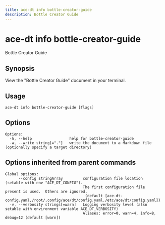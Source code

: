 ```yaml
---
title: ace-dt info bottle-creator-guide
description: Bottle Creator Guide
---
```


<!--
This documentation is auto generated by a script.
Please do not edit this file directly.
-->

<!-- markdownlint-disable-next-line single-title -->
# ace-dt info bottle-creator-guide

Bottle Creator Guide

## Synopsis

View the "Bottle Creator Guide" document in your terminal.

## Usage

```plaintext
ace-dt info bottle-creator-guide [flags]
```

## Options

```plaintext
Options:
  -h, --help                 help for bottle-creator-guide
  -w, --write string[="."]   write the document to a Markdown file (optionally specify a target directory)
```

## Options inherited from parent commands

```plaintext
Global options:
      --config stringArray         configuration file location (setable with env "ACE_DT_CONFIG").
                                   The first configuration file present is used.  Others are ignored.
                                    (default [ace-dt-config.yaml,/root/.config/ace/dt/config.yaml,/etc/ace/dt/config.yaml])
  -v, --verbosity strings[=warn]   Logging verbosity level (also setable with environment variable ACE_DT_VERBOSITY)
                                   Aliases: error=0, warn=4, info=8, debug=12 (default [warn])
```
